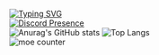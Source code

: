 [![Typing SVG](https://readme-typing-svg.demolab.com?color=50BCDF&lines=안녕하새요한비이빈다)](https://git.io/typing-svg)  
[![Discord Presence](https://lanyard.cnrad.dev/api/684224430922006585)](https://discord.com/users/684224430922006585)  
![Anurag's GitHub stats](https://github-readme-stats.vercel.app/api?username=birowsi&show_icons=true&theme=radical) ![Top Langs](https://github-readme-stats.vercel.app/api/top-langs/?username=birowsi)  
![moe counter](https://moe-counter.glitch.me/get/@birowsi)  
